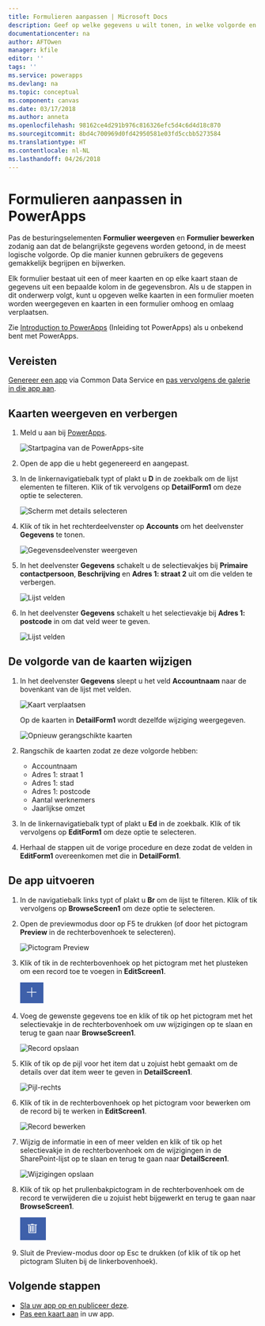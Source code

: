 ```yaml
---
title: Formulieren aanpassen | Microsoft Docs
description: Geef op welke gegevens u wilt tonen, in welke volgorde en in welke besturingselementen.
documentationcenter: na
author: AFTOwen
manager: kfile
editor: ''
tags: ''
ms.service: powerapps
ms.devlang: na
ms.topic: conceptual
ms.component: canvas
ms.date: 03/17/2018
ms.author: anneta
ms.openlocfilehash: 98162ce4d291b976c816326efc5d4c6d4d18c870
ms.sourcegitcommit: 8bd4c700969d0fd42950581e03fd5ccbb5273584
ms.translationtype: HT
ms.contentlocale: nl-NL
ms.lasthandoff: 04/26/2018
---
```

# <a name="customize-forms-in-powerapps"></a>Formulieren aanpassen in PowerApps
Pas de besturingselementen **Formulier weergeven** en **Formulier bewerken** zodanig aan dat de belangrijkste gegevens worden getoond, in de meest logische volgorde. Op die manier kunnen gebruikers de gegevens gemakkelijk begrijpen en bijwerken.

Elk formulier bestaat uit een of meer kaarten en op elke kaart staan de gegevens uit een bepaalde kolom in de gegevensbron. Als u de stappen in dit onderwerp volgt, kunt u opgeven welke kaarten in een formulier moeten worden weergegeven en kaarten in een formulier omhoog en omlaag verplaatsen.

Zie [Introduction to PowerApps](getting-started.md) (Inleiding tot PowerApps) als u onbekend bent met PowerApps.

## <a name="prerequisites"></a>Vereisten
[Genereer een app](data-platform-create-app.md) via Common Data Service en [pas vervolgens de galerie in die app aan](customize-layout-sharepoint.md).

## <a name="show-and-hide-cards"></a>Kaarten weergeven en verbergen
1. Meld u aan bij [PowerApps](http://web.powerapps.com).

    ![Startpagina van de PowerApps-site](./media/customize-forms-sharepoint/sign-in.png)


1. Open de app die u hebt gegenereerd en aangepast.

1. In de linkernavigatiebalk typt of plakt u **D** in de zoekbalk om de lijst elementen te filteren. Klik of tik vervolgens op **DetailForm1** om deze optie te selecteren.

    ![Scherm met details selecteren](./media/customize-forms-sharepoint/select-detailform.png)

1. Klik of tik in het rechterdeelvenster op **Accounts** om het deelvenster **Gegevens** te tonen.

    ![Gegevensdeelvenster weergeven](./media/customize-forms-sharepoint/show-data-pane.png)

1. In het deelvenster **Gegevens** schakelt u de selectievakjes bij **Primaire contactpersoon**, **Beschrijving** en **Adres 1: straat 2** uit om die velden te verbergen.

    ![Lijst velden](./media/customize-forms-sharepoint/hide-fields.png)

1.  In het deelvenster **Gegevens** schakelt u het selectievakje bij **Adres 1: postcode** in om dat veld weer te geven.

    ![Lijst velden](./media/customize-forms-sharepoint/show-field.png)

## <a name="reorder-the-cards"></a>De volgorde van de kaarten wijzigen
1. In het deelvenster **Gegevens** sleept u het veld **Accountnaam** naar de bovenkant van de lijst met velden.

    ![Kaart verplaatsen](./media/customize-forms-sharepoint/move-card.png)

    Op de kaarten in **DetailForm1** wordt dezelfde wijziging weergegeven.

    ![Opnieuw gerangschikte kaarten](./media/customize-forms-sharepoint/reordered-card.png)

1. Rangschik de kaarten zodat ze deze volgorde hebben:

    - Accountnaam
    - Adres 1: straat 1
    - Adres 1: stad
    - Adres 1: postcode
    - Aantal werknemers
    - Jaarlijkse omzet

1. In de linkernavigatiebalk typt of plakt u **Ed** in de zoekbalk. Klik of tik vervolgens op **EditForm1** om deze optie te selecteren.

1. Herhaal de stappen uit de vorige procedure en deze zodat de velden in **EditForm1** overeenkomen met die in **DetailForm1**.

## <a name="run-the-app"></a>De app uitvoeren
1. In de navigatiebalk links typt of plakt u **Br** om de lijst te filteren. Klik of tik vervolgens op **BrowseScreen1** om deze optie te selecteren.

2. Open de previewmodus door op F5 te drukken (of door het pictogram **Preview** in de rechterbovenhoek te selecteren).

    ![Pictogram Preview](./media/customize-forms-sharepoint/open-preview.png)

3. Klik of tik in de rechterbovenhoek op het pictogram met het plusteken om een record toe te voegen in **EditScreen1**.

    ![Record toevoegen](./media/customize-forms-sharepoint/add-record.png)

4. Voeg de gewenste gegevens toe en klik of tik op het pictogram met het selectievakje in de rechterbovenhoek om uw wijzigingen op te slaan en terug te gaan naar **BrowseScreen1**.

    ![Record opslaan](./media/customize-forms-sharepoint/save-record.png)

5. Klik of tik op de pijl voor het item dat u zojuist hebt gemaakt om de details over dat item weer te geven in **DetailScreen1**.  

    ![Pijl-rechts](./media/customize-forms-sharepoint/right-arrow.png)

6. Klik of tik in de rechterbovenhoek op het pictogram voor bewerken om de record bij te werken in **EditScreen1**.

    ![Record bewerken](./media/customize-forms-sharepoint/edit-record.png)

7. Wijzig de informatie in een of meer velden en klik of tik op het selectievakje in de rechterbovenhoek om de wijzigingen in de SharePoint-lijst op te slaan en terug te gaan naar **DetailScreen1**.  

    ![Wijzigingen opslaan](./media/customize-forms-sharepoint/save-record.png)

8. Klik of tik op het prullenbakpictogram in de rechterbovenhoek om de record te verwijderen die u zojuist hebt bijgewerkt en terug te gaan naar **BrowseScreen1**.

    ![Record verwijderen](./media/customize-forms-sharepoint/delete-record.png)

9. Sluit de Preview-modus door op Esc te drukken (of klik of tik op het pictogram Sluiten bij de linkerbovenhoek).

## <a name="next-steps"></a>Volgende stappen
- [Sla uw app op en publiceer deze](save-publish-app.md).
- [Pas een kaart aan](customize-card.md) in uw app.
